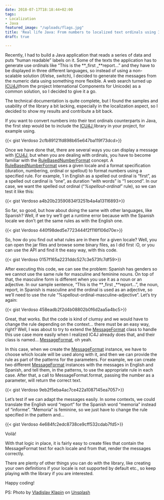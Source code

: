 ```yaml
---
date: 2018-07-17T18:18:44+02:00
tags:
- Localization
- Java
featured_image: "/uploads/flags.jpg"
title: 'Real life Java: From numbers to localized text ordinals using ICU4J'
draft: true

---
```

Recently, I had to build a Java application that reads a series of data and puts “human readable” labels on it. Some of the texts the application has to generate use ordinals like “This is the **_first _**report…” and they have to be displayed in three different languages, so instead of using a non-scalable solution (if/else, switch), I decided to generate the messages from the numeric data using something more flexible. A web search turned up [ICU4J](http://icu-project.org/apiref/icu4j/)(from the project International Components for Unicode) as a common solution, so I decided to give it a go.

The technical documentation is quite complete, but I found the samples and usability of the library a bit lacking, especially in the localization aspect, so I decided to show my results and contribute a bit back.

If you want to convert numbers into their text ordinals counterparts in Java, the first step would be to include the [ICU4J ](http://icu-project.org/apiref/icu4j/)library in your project, for example using.

{{< gist Verdoso 2cfb89121fd898b65e647ba119f73dcd>}}

Once we have done that, there are several ways you can display a message with [ICU4J](http://icu-project.org/apiref/icu4j/), but when you are dealing with ordinals, you have to become familiar with the [RuleBasedNumberFormat](http://icu-project.org/apiref/icu4j/com/ibm/icu/text/RuleBasedNumberFormat.html) concept. A [RuleBasedNumberFormat](http://icu-project.org/apiref/icu4j/com/ibm/icu/text/RuleBasedNumberFormat.html) uses a given locale and a format specification (duration, numbering, ordinal or spellout) to format numbers using a specified rule. For example, 1 in English as a spelled out ordinal is “first”, as a spelled out cardinal is “one”, as duration “with words” is “1 second”. In our case, we want the spelled out ordinal (“_%spellout-ordinal_” rule), so we can test it like this:

{{< gist Verdoso a4b20b23590834f3251b4a4a13116893>}}

So far, so good, but how about doing the same with other languages, like Spanish? Well, if we try we’ll get a runtime error because with the Spanish locale we don’t get the same rules as with the English one.

{{< gist Verdoso 440f98ded5e7723444f2f116f106d70e>}}

So, how do you find out what rules are in there for a given locale? Well, you can open the jar files and browse some binary files, as I did first :O, or you can use the API and find it the easy way, with this code.

{{< gist Verdoso 0157f165a2231ddc527c3e573fc7df59>}}

After executing this code, we can see the problem: Spanish has genders so we cannot use the same rule for masculine and feminine nouns. On top of that, the masculine form is different when you use it as a noun or an adjective. In our sample sentence, “This is the **_first _**report…”, the noun, report, in Spanish is masculine and the ordinal is used as an adjective, so we’ll need to use the rule “%spellout-ordinal-masculine-adjective”. Let’s try again:

{{< gist Verdoso 458eadb2f2d4b08802b0f6d2aa5a4bc5>}}

Great, that works. But the code is kind of clumsy and we would have to change the rule depending on the context… there must be an easy way, right? Well, I was about to try to extend the [MessageFormat](https://docs.oracle.com/javase/8/docs/api/java/text/MessageFormat.html) class to handle this use case more easily when I realized IC4J already does that, and their class is named… [MessageFormat](http://icu-project.org/apiref/icu4j/com/ibm/icu/text/MessageFormat.html), oh yeah.

In this case, when we create the [MessageFormat](http://icu-project.org/apiref/icu4j/com/ibm/icu/text/MessageFormat.html) instance, we have to choose which locale will be used along with it, and then we can provide the rule as part of the patterns for the parameters. For example, we can create two different [MessageFormat](http://icu-project.org/apiref/icu4j/com/ibm/icu/text/MessageFormat.html) instances with the messages in English and Spanish, and tell them, in the patterns, to use the appropriate rule in each case. After that, a call to MessageFormat.format, passing the number as a parameter, will return the correct text.

{{< gist Verdoso 9eb2f5eba4ac7ce422a1087145ea7057>}}

Let’s test if we can adapt the messages easily. In some contexts, we could translate the English word “report” for the Spanish word “memoria” instead of “informe”. “Memoria” is feminine, so we just have to change the rule specified in the pattern and…

{{< gist Verdoso 4e684fc2edc8738ce9cff532cdab7fd5>}}

Voilà!

With that logic in place, it is fairly easy to create files that contain the MessageFormat text for each locale and from that, render the messages correctly.

There are plenty of other things you can do with the library, like creating your own definitions if your locale is not supported by default etc., so keep playing with the library if you are interested.

Happy coding!

PS: Photo by [Vladislav Klapin](https://unsplash.com/@lemonvlad?utm_source=medium&utm_medium=referral) on [Unsplash](https://unsplash.com/?utm_source=medium&utm_medium=referral)